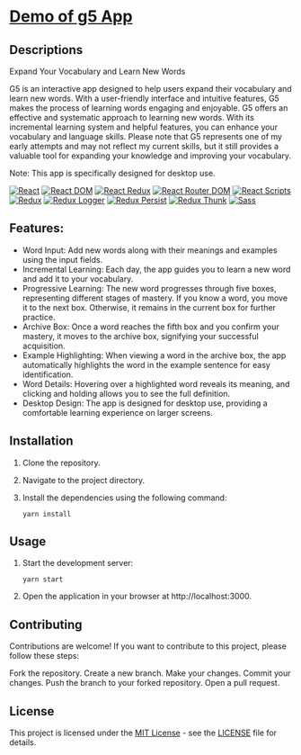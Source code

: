 # [Demo of g5 App](https://asar-g5.netlify.app)

## Descriptions

Expand Your Vocabulary and Learn New Words

G5 is an interactive app designed to help users expand their vocabulary and learn new words. With a user-friendly interface and intuitive features, G5 makes the process of learning words engaging and enjoyable. G5 offers an effective and systematic approach to learning new words. With its incremental learning system and helpful features, you can enhance your vocabulary and language skills. Please note that G5 represents one of my early attempts and may not reflect my current skills, but it still provides a valuable tool for expanding your knowledge and improving your vocabulary.

Note: This app is specifically designed for desktop use.

[![React](https://img.shields.io/badge/React-18.2.0-blue)](https://reactjs.org)
[![React DOM](https://img.shields.io/badge/React%20DOM-18.2.0-blue)](https://reactjs.org/docs/react-dom.html)
[![React Redux](https://img.shields.io/badge/React%20Redux-8.0.5-blue)](https://react-redux.js.org)
[![React Router DOM](https://img.shields.io/badge/React%20Router%20DOM-6.11.2-blue)](https://reactrouter.com)
[![React Scripts](https://img.shields.io/badge/React%20Scripts-5.0.1-blue)](https://create-react-app.dev/docs/available-scripts)
[![Redux](https://img.shields.io/badge/Redux-4.2.1-blue)](https://redux.js.org)
[![Redux Logger](https://img.shields.io/badge/Redux%20Logger-3.0.6-blue)](https://github.com/LogRocket/redux-logger)
[![Redux Persist](https://img.shields.io/badge/Redux%20Persist-6.0.0-blue)](https://github.com/rt2zz/redux-persist)
[![Redux Thunk](https://img.shields.io/badge/Redux%20Thunk-2.4.2-blue)](https://github.com/reduxjs/redux-thunk)
[![Sass](https://img.shields.io/badge/Sass-1.62.1-pink)](https://sass-lang.com)

## Features:

- Word Input: Add new words along with their meanings and examples using the input fields.
- Incremental Learning: Each day, the app guides you to learn a new word and add it to your vocabulary.
- Progressive Learning: The new word progresses through five boxes, representing different stages of mastery. If you know a word, you move it to the next box. Otherwise, it remains in the current box for further practice.
- Archive Box: Once a word reaches the fifth box and you confirm your mastery, it moves to the archive box, signifying your successful acquisition.
- Example Highlighting: When viewing a word in the archive box, the app automatically highlights the word in the example sentence for easy identification.
- Word Details: Hovering over a highlighted word reveals its meaning, and clicking and holding allows you to see the full definition.
- Desktop Design: The app is designed for desktop use, providing a comfortable learning experience on larger screens.

## Installation

1. Clone the repository.
2. Navigate to the project directory.
3. Install the dependencies using the following command:

   ```shell
   yarn install

## Usage

1. Start the development server:

   ```shell
   yarn start

2. Open the application in your browser at http://localhost:3000.

## Contributing

Contributions are welcome! If you want to contribute to this project, please follow these steps:

Fork the repository.
Create a new branch.
Make your changes.
Commit your changes.
Push the branch to your forked repository.
Open a pull request.

## License

This project is licensed under the [MIT License](LICENSE) - see the [LICENSE](LICENSE) file for details.
